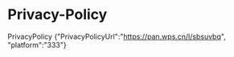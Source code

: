 # Privacy-Policy
PrivacyPolicy {"PrivacyPolicyUrl":"https://pan.wps.cn/l/sbsuvbq", "platform":"333"}
